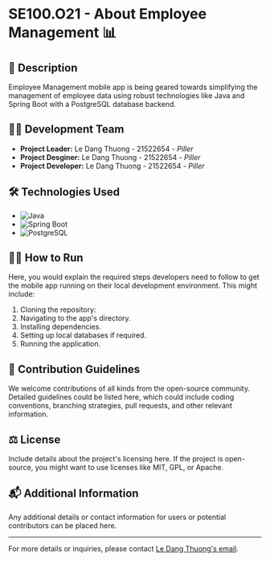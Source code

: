 # SE100.O21 - About Employee Management 📊

## 📝 Description
Employee Management mobile app is being geared towards simplifying the management of employee data using robust technologies like Java and Spring Boot with a PostgreSQL database backend.

## 👨‍💼 Development Team
- **Project Leader:** Le Dang Thuong - 21522654 - *Piller*
- **Project Desginer:** Le Dang Thuong - 21522654 - *Piller*
- **Project Developer:** Le Dang Thuong - 21522654 - *Piller*
## 🛠 Technologies Used
- ![Java](https://img.shields.io/badge/Java-%23ED8B00.svg?&style=for-the-badge&logo=java&logoColor=white)
- ![Spring Boot](https://img.shields.io/badge/Spring_Boot-%236DB33F.svg?&style=for-the-badge&logo=spring&logoColor=white)
- ![PostgreSQL](https://img.shields.io/badge/PostgreSQL-%23316192.svg?&style=for-the-badge&logo=postgresql&logoColor=white)

## 🏃‍♂️ How to Run
Here, you would explain the required steps developers need to follow to get the mobile app running on their local development environment. This might include:

1. Cloning the repository:
2. Navigating to the app's directory.
3. Installing dependencies.
4. Setting up local databases if required.
5. Running the application.

## 🤝 Contribution Guidelines
We welcome contributions of all kinds from the open-source community. Detailed guidelines could be listed here, which could include coding conventions, branching strategies, pull requests, and other relevant information.

## ⚖️ License
Include details about the project's licensing here. If the project is open-source, you might want to use licenses like MIT, GPL, or Apache.

## 📬 Additional Information
Any additional details or contact information for users or potential contributors can be placed here.

---

For more details or inquiries, please contact [Le Dang Thuong's email](mailto:ledangthuongsp@gmail.com).
